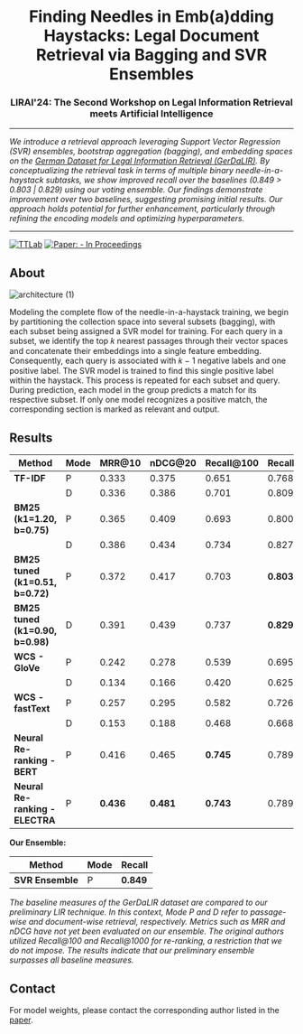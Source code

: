 <div align="center">
  <h1><b>Finding Needles in Emb(a)dding Haystacks: Legal Document Retrieval via Bagging and SVR Ensembles</b></h1>
  <h3>LIRAI'24: The Second Workshop on Legal Information Retrieval meets Artificial Intelligence</h3>
  <hr/>
</div>

<i>We introduce a retrieval approach leveraging Support Vector Regression (SVR) ensembles, bootstrap aggregation (bagging), and embedding spaces on the [German Dataset for Legal Information Retrieval (GerDaLIR)](https://github.com/lavis-nlp/GerDaLIR). By conceptualizing the retrieval task in terms of multiple binary needle-in-a-haystack subtasks, we show improved recall over the baselines (0.849 > 0.803 | 0.829) using our voting ensemble. Our findings demonstrate improvement over two baselines, suggesting promising initial results. Our approach holds potential for further enhancement, particularly through refining the encoding models and optimizing hyperparameters.</i>
<hr/>
<div>
  <a href="https://www.texttechnologylab.org/"> <img src="https://img.shields.io/static/v1?label=&message=Text+Technology+Lab&color=blueviolet&style=for-the-badge&logo=internetarchive" alt="TTLab"></a>
  <a href=""> <img src="https://img.shields.io/static/v1?label=Paper%3A&message=In+Proceedings&color=important&style=for-the-badge&logo=researchgate" alt="Paper: - In Proceedings"></a>
  <br/>
</div>

## About

![architecture (1)](https://github.com/TheItCrOw/lirai24/assets/49918134/c43459f2-e481-4cb2-8e56-0ac28aa81670)

Modeling the complete flow of the needle-in-a-haystack training, we begin by partitioning the collection space into several subsets (bagging), with each subset being assigned a SVR model for training. For each query in a subset, we identify the top 𝑘 nearest passages through their vector spaces and concatenate their embeddings into a single feature embedding. Consequently, each query is associated with 𝑘 − 1 negative labels and one positive label. The SVR model is trained to find this single positive label within the haystack. This process is repeated for each subset and query. During prediction, each model in the group predicts a match for its respective subset. If only one model recognizes a positive match, the corresponding section is marked as relevant and output.

## Results

| **Method**                  | **Mode** | **MRR@10** | **nDCG@20** | **Recall@100** | **Recall@1000** |
|-----------------------------|----------|------------|-------------|----------------|-----------------|
| **TF-IDF**                  | P        | 0.333      | 0.375       | 0.651          | 0.768           |
|                             | D        | 0.336      | 0.386       | 0.701          | 0.809           |
| **BM25 (k1=1.20, b=0.75)**  | P        | 0.365      | 0.409       | 0.693          | 0.800           |
|                             | D        | 0.386      | 0.434       | 0.734          | 0.827           |
| **BM25 tuned (k1=0.51, b=0.72)**  | P        | 0.372      | 0.417       | 0.703          | **0.803**       |
| **BM25 tuned (k1=0.90, b=0.98)**  | D        | 0.391      | 0.439       | 0.737          | **0.829**       |
| **WCS - GloVe**             | P        | 0.242      | 0.278       | 0.539          | 0.695           |
|                             | D        | 0.134      | 0.166       | 0.420          | 0.625           |
| **WCS - fastText**          | P        | 0.257      | 0.295       | 0.582          | 0.726           |
|                             | D        | 0.153      | 0.188       | 0.468          | 0.668           |
| **Neural Re-ranking - BERT**| P        | 0.416      | 0.465       | **0.745**      | 0.789           |
| **Neural Re-ranking - ELECTRA** | P    | **0.436**  | **0.481**   | **0.743**      | 0.789           |

**Our Ensemble:**

| **Method**       | **Mode** | **Recall** |
|------------------|----------|------------|
| **SVR Ensemble** | P        | **0.849**  |

*The baseline measures of the GerDaLIR dataset are compared to our preliminary LIR technique. In this context, Mode P and D refer to passage-wise and document-wise retrieval, respectively. Metrics such as MRR and nDCG have not yet been evaluated on our ensemble. The original authors utilized Recall@100 and Recall@1000 for re-ranking, a restriction that we do not impose. The results indicate that our preliminary ensemble surpasses all baseline measures.*

## Contact

For model weights, please contact the corresponding author listed in the [paper](#).

